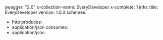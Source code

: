 swagger: "2.0"
x-collection-name: EveryDeveloper
x-complete: 1
info:
  title: EveryDeveloper
  version: 1.0.0
schemes:
- http
produces:
- application/json
consumes:
- application/json